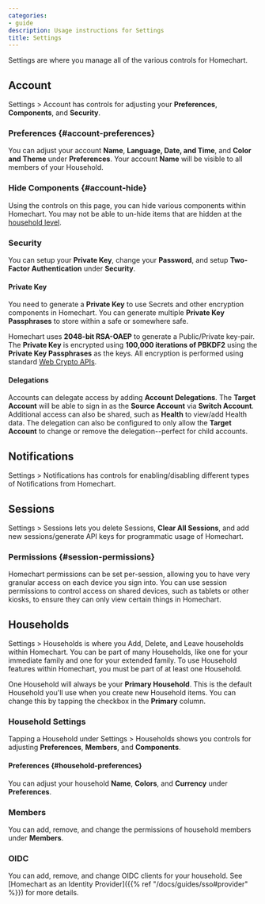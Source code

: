 ```yaml
---
categories:
- guide
description: Usage instructions for Settings
title: Settings
---
```


Settings are where you manage all of the various controls for Homechart.

## Account

Settings > Account has controls for adjusting your **Preferences**, **Components**, and **Security**.

### Preferences {#account-preferences}

You can adjust your account **Name**, **Language, Date, and Time**, and **Color and Theme** under **Preferences**.  Your account **Name** will be visible to all members of your Household.

### Hide Components {#account-hide}

Using the controls on this page, you can hide various components within Homechart.  You may not be able to un-hide items that are hidden at the [household level](#household-hide).

### Security

You can setup your **Private Key**, change your **Password**, and setup **Two-Factor Authentication** under **Security**.

#### Private Key

You need to generate a **Private Key** to use Secrets and other encryption components in Homechart.  You can generate multiple **Private Key Passphrases** to store within a safe or somewhere safe.

Homechart uses **2048-bit RSA-OAEP** to generate a Public/Private key-pair.  The **Private Key** is encrypted using **100,000 iterations of PBKDF2** using the **Private Key Passphrases** as the keys.  All encryption is performed using standard [Web Crypto APIs](https://developer.mozilla.org/en-US/docs/Web/API/Web_Crypto_API).

#### Delegations

Accounts can delegate access by adding **Account Delegations**.  The **Target Account** will be able to sign in as the **Source Account** via **Switch Account**.  Additional access can also be shared, such as **Health** to view/add Health data.  The delegation can also be configured to only allow the **Target Account** to change or remove the delegation--perfect for child accounts.

## Notifications

Settings > Notifications has controls for enabling/disabling different types of Notifications from Homechart.

## Sessions

Settings > Sessions lets you delete Sessions, **Clear All Sessions**, and add new sessions/generate API keys for programmatic usage of Homechart.

### Permissions {#session-permissions}

Homechart permissions can be set per-session, allowing you to have very granular access on each device you sign into.  You can use session permissions to control access on shared devices, such as tablets or other kiosks, to ensure they can only view certain things in Homechart.

## Households

Settings > Households is where you Add, Delete, and Leave households within Homechart.  You can be part of many Households, like one for your immediate family and one for your extended family.  To use Household features within Homechart, you must be part of at least one Household.

One Household will always be your **Primary Household**.  This is the default Household you'll use when you create new Household items.  You can change this by tapping the checkbox in the **Primary** column.

### Household Settings

Tapping a Household under Settings > Households shows you controls for adjusting **Preferences**, **Members**, and **Components**.

#### Preferences {#household-preferences}

You can adjust your household **Name**, **Colors**, and **Currency** under **Preferences**.

### Members

You can add, remove, and change the permissions of household members under **Members**.

### OIDC

You can add, remove, and change OIDC clients for your household.  See [Homechart as an Identity Provider]({{% ref "/docs/guides/sso#provider" %}}) for more details.
